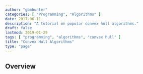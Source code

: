 ```yaml
---
author: "gbmhunter"
categories: [ "Programming", "Algorithms" ]
date: 2017-06-11
description: "A tutorial on popular convex hull algorithms."
draft: false
lastmod: 2019-01-29
tags: [ "programming", "algorithms", "convex hull" ]
title: "Convex Hull Algorithms"
type: "page"
---
```


## Overview